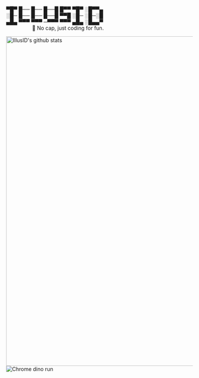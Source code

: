 ▀█▀ █── █── █──█ █▀▀ ▀█▀ ░█▀▀▄ \
░█─ █── █── █──█ ▀▀█ ░█─ ░█─░█ \
▄█▄ ▀▀▀ ▀▀▀ ─▀▀▀ ▀▀▀ ▄█▄ ░█▄▄▀ \
&emsp;&emsp;&emsp;&emsp;&emsp;🐳 No cap, just coding for fun.

<img align="center" src="https://github-readme-stats.vercel.app/api?username=IllusID&show_icons=true&theme=dark&line_height=27" alt="IllusID's github stats" width="890" />
<img align="center" src="https://mir-s3-cdn-cf.behance.net/project_modules/max_1200/4ff07986208593.5d9a654e92f36.gif" alt="Chrome dino run"/>
